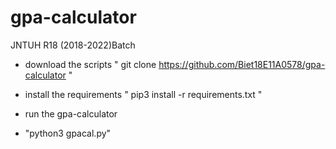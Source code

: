 # gpa-calculator
JNTUH R18 (2018-2022)Batch

+ download the scripts 
" git clone https://github.com/Biet18E11A0578/gpa-calculator "

+ install the requirements
" pip3 install -r requirements.txt "

+ run the gpa-calculator
+ "python3 gpacal.py"
